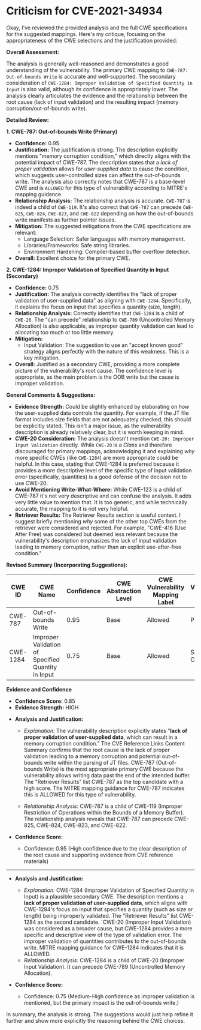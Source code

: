 # Criticism for CVE-2021-34934

Okay, I've reviewed the provided analysis and the full CWE specifications for the suggested mappings. Here's my critique, focusing on the appropriateness of the CWE selections and the justification provided:

**Overall Assessment:**

The analysis is generally well-reasoned and demonstrates a good understanding of the vulnerability. The primary CWE mapping to `CWE-787: Out-of-bounds Write` is accurate and well-supported. The secondary consideration of `CWE-1284: Improper Validation of Specified Quantity in Input` is also valid, although its confidence is appropriately lower. The analysis clearly articulates the evidence and the relationship between the root cause (lack of input validation) and the resulting impact (memory corruption/out-of-bounds write).

**Detailed Review:**

**1. CWE-787: Out-of-bounds Write (Primary)**

*   **Confidence:** 0.95
*   **Justification:** The justification is strong. The description explicitly mentions "memory corruption condition," which directly aligns with the potential impact of CWE-787.  The description states that a *lack of proper validation* allows for *user-supplied data* to cause the condition, which suggests user-controlled sizes can affect the out-of-bounds write. The analysis also correctly notes that CWE-787 is a base-level CWE and is `ALLOWED` for this type of vulnerability according to MITRE's mapping guidance.
*   **Relationship Analysis:** The relationship analysis is accurate. `CWE-787` is indeed a child of `CWE-119`. It's also correct that `CWE-787` can precede `CWE-825`, `CWE-824`, `CWE-823`, and `CWE-822` depending on how the out-of-bounds write manifests as further pointer issues.
*   **Mitigation:** The suggested mitigations from the CWE specifications are relevant:
    *   Language Selection: Safer languages with memory management.
    *   Libraries/Frameworks: Safe string libraries.
    *   Environment Hardening: Compiler-based buffer overflow detection.
*   **Overall:** Excellent choice for the primary CWE.

**2. CWE-1284: Improper Validation of Specified Quantity in Input (Secondary)**

*   **Confidence:** 0.75
*   **Justification:** The analysis correctly identifies the "lack of proper validation of user-supplied data" as aligning with `CWE-1284`. Specifically, it explains the focus on input that specifies a quantity (size, length).
*   **Relationship Analysis:** Correctly identifies that `CWE-1284` is a child of `CWE-20`. The "can precede" relationship to `CWE-789` (Uncontrolled Memory Allocation) is also applicable, as improper quantity validation can lead to allocating too much or too little memory.
*   **Mitigation:**
    *   Input Validation: The suggestion to use an "accept known good" strategy aligns perfectly with the nature of this weakness. This is a key mitigation.
*   **Overall:** Justified as a secondary CWE, providing a more complete picture of the vulnerability's root cause. The confidence level is appropriate, as the main problem is the OOB write but the cause is improper validation.

**General Comments & Suggestions:**

*   **Evidence Strength:** Could be slightly enhanced by elaborating on *how* the user-supplied data controls the quantity.  For example, if the JT file format includes size fields that are not adequately checked, this should be explicitly stated.  This isn't a major issue, as the vulnerability description is already relatively clear, but it is worth keeping in mind.
*   **CWE-20 Consideration:** The analysis doesn't mention `CWE-20: Improper Input Validation` directly. While `CWE-20` is a *Class* and therefore discouraged for primary mappings, acknowledging it and explaining *why* more specific CWEs (like `CWE-1284`) are more appropriate could be helpful.  In this case, stating that CWE-1284 is preferred because it provides a more descriptive level of the specific type of input validation error (specifically, quantities) is a good defense of the decision not to use CWE-20.
* **Avoid Mentioning Write-What-Where:** While CWE-123 is a child of CWE-787 it's not very descriptive and can confuse the analysis. It adds very little value to mention that. It is too generic, and while technically accurate, the mapping to it is not very helpful.
*   **Retriever Results:** The Retriever Results section is useful context. I suggest briefly mentioning *why* some of the other top CWEs from the retriever were considered and rejected. For example, "CWE-416 (Use After Free) was considered but deemed less relevant because the vulnerability's description emphasizes the lack of input validation leading to memory corruption, rather than an explicit use-after-free condition."

**Revised Summary (Incorporating Suggestions):**

| CWE ID  | CWE Name  | Confidence | CWE Abstraction Level | CWE Vulnerability Mapping Label | CWE-Vulnerability Mapping Notes |
| ----------- | ----------- | ----------- | ----------- | ----------- | ----------- |
| CWE-787 | Out-of-bounds Write | 0.95 | Base | Allowed | Primary CWE |
| CWE-1284 | Improper Validation of Specified Quantity in Input | 0.75 | Base | Allowed | Secondary Candidate |

**Evidence and Confidence**
*   **Confidence Score:** 0.85
*   **Evidence Strength:** HIGH

- **Analysis and Justification:**  
  - *Explanation:* The vulnerability description explicitly states "**lack of proper validation of user-supplied data**, which can result in a memory corruption condition." The CVE Reference Links Content Summary confirms that the root cause is the lack of proper validation leading to a memory corruption and potential out-of-bounds write within the parsing of JT files. CWE-787 (Out-of-bounds Write) is the most appropriate primary CWE because the vulnerability allows writing data past the end of the intended buffer. The "Retriever Results" list CWE-787 as the top candidate with a high score. The MITRE mapping guidance for CWE-787 indicates this is ALLOWED for this type of vulnerability.

  - *Relationship Analysis:* CWE-787 is a child of CWE-119 (Improper Restriction of Operations within the Bounds of a Memory Buffer). The relationship analysis reveals that CWE-787 can precede CWE-825, CWE-824, CWE-823, and CWE-822.

- **Confidence Score:**  
  - Confidence: 0.95 (High confidence due to the clear description of the root cause and supporting evidence from CVE reference materials)

---

- **Analysis and Justification:**  
  - *Explanation:* CWE-1284 (Improper Validation of Specified Quantity in Input) is a plausible secondary CWE. The description mentions a **lack of proper validation of user-supplied data**, which aligns with CWE-1284's focus on input that specifies a quantity (such as size or length) being improperly validated. The "Retriever Results" list CWE-1284 as the second candidate.  `CWE-20 (Improper Input Validation) was considered as a broader cause, but CWE-1284 provides a more specific and descriptive view of the type of validation error. The improper validation of quantities contributes to the out-of-bounds write. MITRE mapping guidance for CWE-1284 indicates that it is ALLOWED.
  - *Relationship Analysis:* CWE-1284 is a child of CWE-20 (Improper Input Validation). It can precede CWE-789 (Uncontrolled Memory Allocation).

- **Confidence Score:**  
  - Confidence: 0.75 (Medium-High confidence as improper validation is mentioned, but the primary impact is the out-of-bounds write.)

In summary, the analysis is strong. The suggestions would just help refine it further and show more explicitly the reasoning behind the CWE choices.